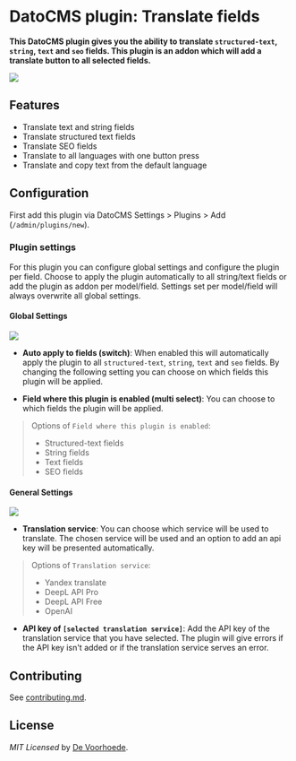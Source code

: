# DatoCMS plugin: Translate fields

**This DatoCMS plugin gives you the ability to translate `structured-text`, `string`, `text` and `seo` fields. This plugin is an addon which will add a translate button to all selected fields.**

![](https://github.com/voorhoede/datocms-plugin-translate-fields/raw/main/docs/translate-fields.png)

## Features

* Translate text and string fields
* Translate structured text fields
* Translate SEO fields
* Translate to all languages with one button press
* Translate and copy text from the default language

## Configuration

First add this plugin via DatoCMS Settings > Plugins > Add (`/admin/plugins/new`).

### Plugin settings

For this plugin you can configure global settings and configure the plugin per field. Choose to apply the plugin automatically to all string/text fields or add the plugin as addon per model/field. Settings set per model/field will always overwrite all global settings.

#### **Global Settings**

![](https://github.com/voorhoede/datocms-plugin-translate-fields/raw/main/docs/translate-fields-global-settings.png)

- **Auto apply to fields (switch)**: When enabled this will automatically apply the plugin to all `structured-text`, `string`, `text` and `seo` fields.
By changing the following setting you can choose on which fields this plugin will be applied.

- **Field where this plugin is enabled (multi select)**: You can choose to which fields the plugin will be applied.

> Options of `Field where this plugin is enabled`:
> * Structured-text fields
> * String fields
> * Text fields
> * SEO fields

#### **General Settings**

![](https://github.com/voorhoede/datocms-plugin-translate-fields/raw/main/docs/translate-fields-general-settings.png)

- **Translation service**: You can choose which service will be used to translate. The chosen service will be used and an option to add an api key will be presented automatically.

> Options of `Translation service`:
> * Yandex translate
> * DeepL API Pro
> * DeepL API Free
> * OpenAI

- **API key of `[selected translation service]`**: Add the API key of the translation service that you have selected. The plugin will give errors if the API key isn't added or if the translation service serves an error.

## Contributing

See [contributing.md](https://github.com/voorhoede/datocms-plugin-translate-fields/blob/main/contributing.md).

## License

*MIT Licensed* by [De Voorhoede](https://www.voorhoede.nl).
